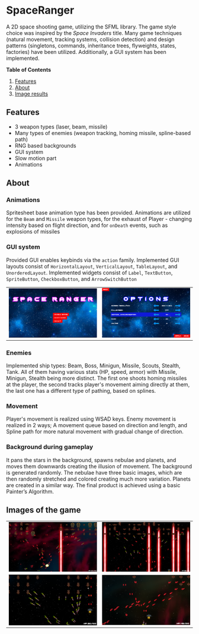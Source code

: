 # SpaceRanger
A 2D space shooting game, utilizing the SFML library. The game style choice was inspired by the *Space Invaders* title. Many game techniques (natural movement, tracking systems, collision detection) and design patterns (singletons, commands, inheritance trees, flyweights, states, factories) have been utilized. Additionally, a GUI system has been implemented.

**Table of Contents**  
1. [Features](#features)  
2. [About](#about)  
3. [Image results](#images-of-the-game)  


## Features
 - 3 weapon types (laser, beam, missile)
 - Many types of enemies (weapon tracking, homing missile, spline-based path)
 - RNG based backgrounds
 - GUI system
 - Slow motion part
 - Animations

## About
### Animations
Spritesheet base animation type has been provided. Animations are utilized for the `Beam` and `Missile` weapon types, for the exhaust of Player - changing intensity based on flight direction, and for `onDeath` events, such as explosions of missiles

### GUI system
Provided GUI enables keybinds via the `action` family. Implemented GUI layouts consist of `HorizontalLayout`, `VerticalLayout`, `TableLayout`, and `UnorderedLayout`.
Implemented widgets consist of `Label`, `TextButton`, `SpriteButton`, `CheckboxButton`, and `ArrowSwitchButton`

<table>
    <tr>
        <td>
            <img src="https://github.com/KagonKhan/SpaceRanger/blob/master/examples/MenuState.png?raw=true" alt="" title="Main Menu page" width="450" />
        </td>
        <td>
            <img src="https://github.com/KagonKhan/SpaceRanger/blob/master/examples/OptionsState.png?raw=true" alt="" title="Options page" width="450" />
        </td>
    </tr>
</table>


### Enemies
Implemented ship types: Beam, Boss, Minigun, Missile, Scouts, Stealth, Tank. All of them having various stats (HP, speed, armor) with Missile, Minigun, Stealth being more distinct. The first one shoots homing missiles at the player, the second tracks player's movement aiming directly at them, the last one has a different type of pathing, based on splines.

### Movement
Player's movement is realized using WSAD keys. Enemy movement is realized in 2 ways; A movement queue based on direction and length, and Spline path for more natural movement with gradual change of direction.

### Background during gameplay
It pans the stars in the background, spawns nebulae and planets, and moves
them downwards creating the illusion of movement. The background is generated
randomly. The nebulae have three basic images, which are then randomly stretched
and colored creating much more variation. Planets are created in a similar way.
The final product is achieved using a basic Painter’s Algorithm.

## Images of the game
<table>
    <tr>
        <td>
            <img src="https://github.com/KagonKhan/SpaceRanger/blob/master/examples/ex1.png?raw=true" alt="example" title="Example 1" width="450" />
        </td>
        <td>
            <img src="https://github.com/KagonKhan/SpaceRanger/blob/master/examples/ex2.png?raw=true" alt="example" title="Mayhem version" width="450" />
        </td>
    </tr>
    <tr>
        <td>
            <img src="https://github.com/KagonKhan/SpaceRanger/blob/master/examples/ex3.png?raw=true" alt="example" title="Missile enemies" width="450" />
        </td>
        <td>
            <img src="https://github.com/KagonKhan/SpaceRanger/blob/master/examples/ex4.png?raw=true" alt="example" title="Aiming enemies" width="450" />
        </td>
    </tr>
</table>
